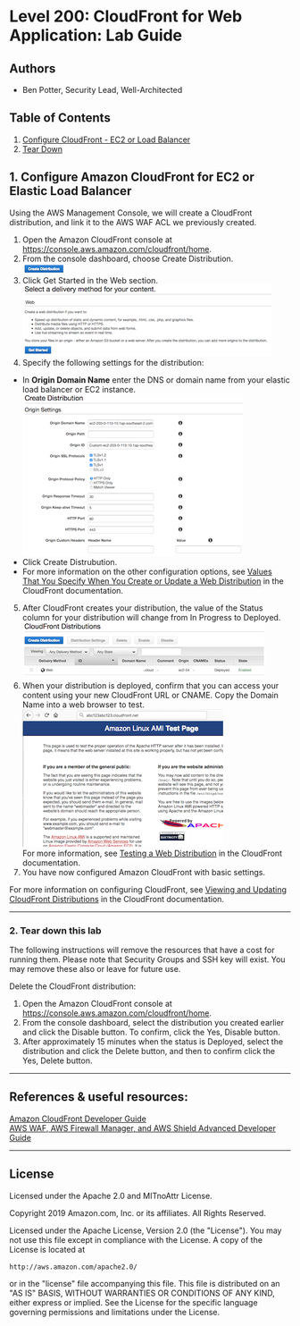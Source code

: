 ﻿# Level 200: CloudFront for Web Application: Lab Guide

## Authors
- Ben Potter, Security Lead, Well-Architected

## Table of Contents
1. [Configure CloudFront - EC2 or Load Balancer](#cloudfront1)
2. [Tear Down](#tear_down)

## 1. Configure Amazon CloudFront for EC2 or Elastic Load Balancer<a name="cloudfront1"></a>
Using the AWS Management Console, we will create a CloudFront distribution, and link it to the AWS WAF
ACL
we previously created.
1. Open the Amazon CloudFront console at https://console.aws.amazon.com/cloudfront/home.
2. From the console dashboard, choose Create Distribution.  
![cloudfront-create](Images/cloudfront-create-button.png)  
3. Click Get Started in the Web section.  
![cloudfront-getstarted](Images/cloudfront-get-started.png)  
4. Specify the following settings for the distribution:
  * In **Origin Domain Name** enter the DNS or domain name from your elastic load balancer or EC2 instance.
  ![cloudfront-create-distribution](Images/cloudfront-create-distribution.png)
  * Click Create Distrubution.
  * For more information on the other configuration options, see [Values That You Specify When You Create or Update a Web Distribution](https://docs.aws.amazon.com/AmazonCloudFront/latest/DeveloperGuide/distribution-web-values-specify.html) in the CloudFront documentation.
5. After CloudFront creates your distribution, the value of the Status column for your distribution will change from In Progress to Deployed.  
![cloudfront-deployed](Images/cloudfront-deployed.png)  
6. When your distribution is deployed, confirm that you can access your content using your new CloudFront URL or CNAME. Copy the Domain Name into a web browser to test.  
![cloudfront-test](Images/cloudfront-test.png)  
For more information, see [Testing a Web Distribution](https://docs.aws.amazon.com/AmazonCloudFront/latest/DeveloperGuide/distribution-web-testing.html) in the CloudFront documentation.
7. You have now configured Amazon CloudFront with basic settings.  

For more information on configuring CloudFront, see [Viewing and Updating CloudFront Distributions](https://docs.aws.amazon.com/AmazonCloudFront/latest/DeveloperGuide/HowToUpdateDistribution.html) in the CloudFront documentation.

***

### 2. Tear down this lab <a name="tear_down"></a>
The following instructions will remove the resources that have a cost for running them. Please note that
Security Groups and SSH key will exist. You may remove these also or leave for future use.

Delete the CloudFront distribution:
1. Open the Amazon CloudFront console at https://console.aws.amazon.com/cloudfront/home.
2. From the console dashboard, select the distribution you created earlier and click the Disable button.
To confirm, click the Yes, Disable button.
3. After approximately 15 minutes when the status is Deployed, select the distribution and click the Delete
button, and then to confirm click the Yes, Delete button.

***

## References & useful resources:
[Amazon CloudFront Developer Guide](https://docs.aws.amazon.com/AmazonCloudFront/latest/DeveloperGuide/Introduction.html)  
[AWS WAF, AWS Firewall Manager, and AWS Shield Advanced Developer Guide](https://docs.aws.amazon.com/waf/latest/developerguide/waf-chapter.html)  

***

## License
Licensed under the Apache 2.0 and MITnoAttr License. 

Copyright 2019 Amazon.com, Inc. or its affiliates. All Rights Reserved.

Licensed under the Apache License, Version 2.0 (the "License"). You may not use this file except in compliance with the License. A copy of the License is located at

    http://aws.amazon.com/apache2.0/

or in the "license" file accompanying this file. This file is distributed on an "AS IS" BASIS, WITHOUT WARRANTIES OR CONDITIONS OF ANY KIND, either express or implied. See the License for the specific language governing permissions and limitations under the License.


